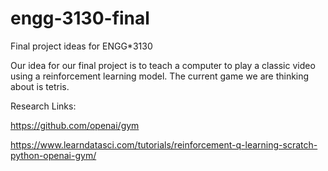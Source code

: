 # engg-3130-final
Final project ideas for ENGG*3130

Our idea for our final project is to teach a computer to play a classic video using a reinforcement learning
model. The current game we are thinking about is tetris.

Research Links:

https://github.com/openai/gym

https://www.learndatasci.com/tutorials/reinforcement-q-learning-scratch-python-openai-gym/
